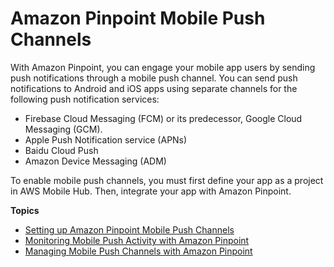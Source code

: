 # Amazon Pinpoint Mobile Push Channels<a name="channels-mobile"></a>

With Amazon Pinpoint, you can engage your mobile app users by sending push notifications through a mobile push channel\. You can send push notifications to Android and iOS apps using separate channels for the following push notification services:
+ Firebase Cloud Messaging \(FCM\) or its predecessor, Google Cloud Messaging \(GCM\)\.
+ Apple Push Notification service \(APNs\)
+ Baidu Cloud Push
+ Amazon Device Messaging \(ADM\)

To enable mobile push channels, you must first define your app as a project in AWS Mobile Hub\. Then, integrate your app with Amazon Pinpoint\.

**Topics**
+ [Setting up Amazon Pinpoint Mobile Push Channels](channels-mobile-setup.md)
+ [Monitoring Mobile Push Activity with Amazon Pinpoint](channels-mobile-monitor.md)
+ [Managing Mobile Push Channels with Amazon Pinpoint](channels-mobile-manage.md)